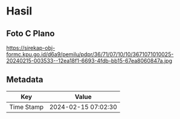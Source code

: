 # Hasil

## Foto C Plano

https://sirekap-obj-formc.kpu.go.id/d6a9/pemilu/pdpr/36/71/07/10/10/3671071010025-20240215-003533--12ea18f1-6693-4fdb-bb15-67ea8060847a.jpg


## Metadata

| Key        | Value               |
| ---------- | ------------------- |
| Time Stamp | 2024-02-15 07:02:30 |



